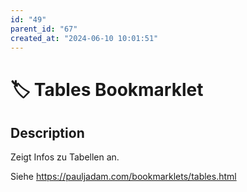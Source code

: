 ```yaml
---
id: "49"
parent_id: "67"
created_at: "2024-06-10 10:01:51"
---
```


# 🏷️ Tables Bookmarklet

## Description

Zeigt Infos zu Tabellen an.

Siehe <https://pauljadam.com/bookmarklets/tables.html>